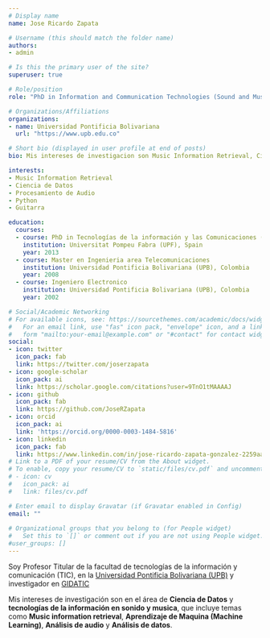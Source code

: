 ```yaml
---
# Display name
name: Jose Ricardo Zapata

# Username (this should match the folder name)
authors:
- admin

# Is this the primary user of the site?
superuser: true

# Role/position
role: "PhD in Information and Communication Technologies (Sound and Music Computing)"

# Organizations/Affiliations
organizations:
- name: Universidad Pontificia Bolivariana
  url: "https://www.upb.edu.co"

# Short bio (displayed in user profile at end of posts)
bio: Mis intereses de investigacion son Music Information Retrieval, Ciencia de Datos y Python.

interests:
- Music Information Retrieval
- Ciencia de Datos
- Procesamiento de Audio
- Python
- Guitarra

education:
  courses:
  - course: PhD in Tecnologías de la información y las Comunicaciones (Sound and Music Computing)
    institution: Universitat Pompeu Fabra (UPF), Spain 
    year: 2013
  - course: Master en Ingenieria area Telecomunicaciones
    institution: Universidad Pontificia Bolivariana (UPB), Colombia
    year: 2008
  - course: Ingeniero Electronico
    institution: Universidad Pontificia Bolivariana (UPB), Colombia
    year: 2002

# Social/Academic Networking
# For available icons, see: https://sourcethemes.com/academic/docs/widgets/#icons
#   For an email link, use "fas" icon pack, "envelope" icon, and a link in the
#   form "mailto:your-email@example.com" or "#contact" for contact widget.
social:
- icon: twitter
  icon_pack: fab
  link: https://twitter.com/joserzapata
- icon: google-scholar
  icon_pack: ai
  link: https://scholar.google.com/citations?user=9TnO1tMAAAAJ
- icon: github
  icon_pack: fab
  link: https://github.com/JoseRZapata
- icon: orcid
  icon_pack: ai
  link: 'https://orcid.org/0000-0003-1484-5816'
- icon: linkedin
  icon_pack: fab
  link: https://www.linkedin.com/in/jose-ricardo-zapata-gonzalez-2259aa85/
# Link to a PDF of your resume/CV from the About widget.
# To enable, copy your resume/CV to `static/files/cv.pdf` and uncomment the lines below.  
# - icon: cv
#   icon_pack: ai
#   link: files/cv.pdf

# Enter email to display Gravatar (if Gravatar enabled in Config)
email: ""
  
# Organizational groups that you belong to (for People widget)
#   Set this to `[]` or comment out if you are not using People widget.  
#user_groups: []
---
```

Soy Profesor Titular de la facultad de tecnologías de la información y comunicación (TIC), en la [Universidad Pontificia Bolivariana (UPB)](http://www.upb.edu.co/) y investigador en [GIDATIC](https://www.upb.edu.co/es/investigacion/nuestro-sistema/grupos/grupo-investigaciones-desarrollo-aplicacion-telecomunicaciones-informatica-medellin)

Mis intereses de investigación son en el área de **Ciencia de Datos** y **tecnologías de la información en sonido y musica**, que incluye temas como **Music information retrieval**, **Aprendizaje de Maquina (Machine Learning)**, **Análisis de audio** y **Análisis de datos**.
